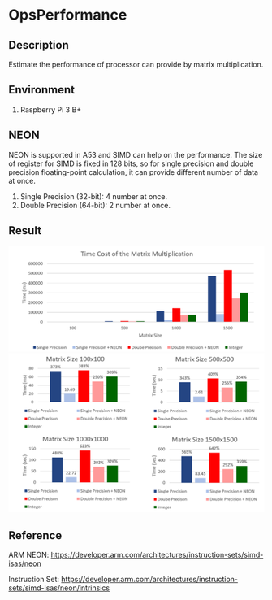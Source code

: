 # OpsPerformance

## Description
Estimate the performance of processor can provide by matrix multiplication.

## Environment
1. Raspberry Pi 3 B+

## NEON
NEON is supported in A53 and SIMD can help on the performance. The size of register for SIMD is fixed in 128 bits, so for single precision and double precision floating-point calculation, it can provide different number of data at once.
1. Single Precision (32-bit): 4 number at once.
2. Double Precision (64-bit): 2 number at once.

## Result
![Screenshot](https://github.com/CheAnLee/OpsPerformance/blob/master/picture/FL_benchmark_A53.png)
![Screenshot](https://github.com/CheAnLee/OpsPerformance/blob/master/picture/FL_benchmark_A53_1.png)

## Reference
ARM NEON:
https://developer.arm.com/architectures/instruction-sets/simd-isas/neon

Instruction Set:
https://developer.arm.com/architectures/instruction-sets/simd-isas/neon/intrinsics
